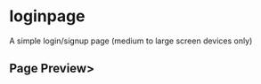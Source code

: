 # loginpage
A simple login/signup page (medium to large screen devices only)
<h2>Page Preview><a href="https://smtoyedeji.github.io/loginpage.github.io/"></a><h2>
